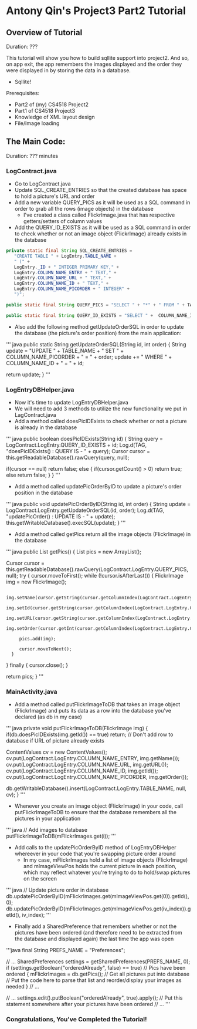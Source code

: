
# Antony Qin's Project3 Part2 Tutorial
## Overview of Tutorial
Duration: ???

This tutorial will show you how to build sqllite support into project2. And so, on app exit, the app remembers the images displayed and the order they were displayed in by storing the data in a database.

* Sqllite!

Prerequisites:

* Part2 of (my) CS4518 Project2
* Part1 of CS4518 Project3
* Knowledge of XML layout design
* File/Image loading

## The Main Code:
Duration: ??? minutes

### LogContract.java
* Go to LogContract.java
* Update SQL_CREATE_ENTRIES so that the created database has space to hold a picture's URL and order
* Add a new variable QUERY_PICS as it will be used as a SQL command in order to grab all the rows (image objects) in the database
    * I've created a class called FlickrImage.java that has respective getters/setters of column values
* Add the QUERY_ID_EXISTS as it will be used as a SQL command in order to check whether or not an image object (FlickrImage) already exists in the database

``` java
private static final String SQL_CREATE_ENTRIES =
   "CREATE TABLE " + LogEntry.TABLE_NAME +
   " (" +
   LogEntry._ID + " INTEGER PRIMARY KEY," +
   LogEntry.COLUMN_NAME_ENTRY + " TEXT," +
   LogEntry.COLUMN_NAME_URL + " TEXT," +
   LogEntry.COLUMN_NAME_ID + " TEXT," +
   LogEntry.COLUMN_NAME_PICORDER + " INTEGER" +
   ")";

public static final String QUERY_PICS = "SELECT " + "*" + " FROM " + TABLE_NAME;

public static final String QUERY_ID_EXISTS = "SELECT " +  COLUMN_NAME_ID + " FROM " + TABLE_NAME + " WHERE "  + COLUMN_NAME_ID + " = ";
```

* Also add the following method getUpdateOrderSQL in order to update the database (the picture's order position) from the main application:

''' java
public static String getUpdateOrderSQL(String id, int order)
{
   String update = "UPDATE " + TABLE_NAME + " SET " + COLUMN_NAME_PICORDER + " = " + order;
   update += " WHERE " + COLUMN_NAME_ID + " = " + id;

   return update;
}
'''

### LogEntryDBHelper.java
* Now it's time to update LogEntryDBHelper.java
* We will need to add 3 methods to utilize the new functionality we put in LagContract.java
* Add a method called doesPicIDExists to check whether or not a picture is already in the database

''' java
public boolean doesPicIDExists(String id)
{
   String query = LogContract.LogEntry.QUERY_ID_EXISTS + id;
   Log.d(TAG, "doesPicIDExists() : QUERY IS - " + query);
   Cursor cursor = this.getReadableDatabase().rawQuery(query, null);

   if(cursor == null) return false;
   else
   {
      if(cursor.getCount() > 0) return true;
      else return false;
   }
}
'''

* Add a method called updatePicOrderByID to update a picture's order position in the database

''' java
public void updatePicOrderByID(String id, int order)
{
   String update = LogContract.LogEntry.getUpdateOrderSQL(id, order);
   Log.d(TAG, "updatePicOrder() : UPDATE IS - " + update);
   this.getWritableDatabase().execSQL(update);
}
'''

* Add a method called getPics return all the image objects (FlickrImage) in the database

''' java
public List<FlickrImage> getPics()
{
   List<FlickrImage> pics = new ArrayList<FlickrImage>();

   Cursor cursor = this.getReadableDatabase().rawQuery(LogContract.LogEntry.QUERY_PICS, null);
   try
   {
      cursor.moveToFirst();
      while (!cursor.isAfterLast())
      {
         FlickrImage img = new FlickrImage();

         img.setName(cursor.getString(cursor.getColumnIndex(LogContract.LogEntry.COLUMN_NAME_ENTRY)));
         img.setId(cursor.getString(cursor.getColumnIndex(LogContract.LogEntry.COLUMN_NAME_ID)));
         img.setURL(cursor.getString(cursor.getColumnIndex(LogContract.LogEntry.COLUMN_NAME_URL)));
         img.setOrder(cursor.getInt(cursor.getColumnIndex(LogContract.LogEntry.COLUMN_NAME_PICORDER)));

         pics.add(img);

         cursor.moveToNext();
      }
   }
   finally
   {
      cursor.close();
   }

   return pics;
}
'''

### MainActivity.java
* Add a method called putFlickrImageToDB that takes an image object (FlickrImage) and puts its data as a row into the database you've declared (as db in my case)

''' java
private void putFlickrImageToDB(FlickrImage img)
{
   if(db.doesPicIDExists(img.getId()) == true) return; // Don't add row to database if URL of picture already exists

   ContentValues cv = new ContentValues();
   cv.put(LogContract.LogEntry.COLUMN_NAME_ENTRY, img.getName());
   cv.put(LogContract.LogEntry.COLUMN_NAME_URL, img.getURL());
   cv.put(LogContract.LogEntry.COLUMN_NAME_ID, img.getId());
   cv.put(LogContract.LogEntry.COLUMN_NAME_PICORDER, img.getOrder());

   db.getWritableDatabase().insert(LogContract.LogEntry.TABLE_NAME, null, cv);
}
'''

* Whenever you create an image object (FlickrImage) in your code, call putFlickrImageToDB to ensure that the database remembers all the pictures in your application

''' java
// Add images to database
putFlickrImageToDB(mFlickrImages.get(i));
'''

* Add calls to the updatePicOrderByID method of LogEntryDBHelper whereever in your code that you're swapping picture order around
    * In my case, mFlickrImages hold a list of image objects (FlickrImage) and mImageViewPos holds the current picture in each position, which may reflect whatever you're trying to do to hold/swap pictures on the screen

''' java
// Update picture order in database
db.updatePicOrderByID(mFlickrImages.get(mImageViewPos.get(0)).getId(), 0);
db.updatePicOrderByID(mFlickrImages.get(mImageViewPos.get(iv_index)).getId(), iv_index);
'''

* Finally add a SharedPreference that remembers whether or not the pictures have been ordered (and therefore need to be extracted from the database and displayed again) the last time the app was open

'''java
final String PREFS_NAME = "Preferences";

// ...
SharedPreferences settings = getSharedPreferences(PREFS_NAME, 0);
if (settings.getBoolean("orderedAlready", false) == true) // Pics have been ordered
{
   mFlickrImages = db.getPics(); // Get all pictures put into database
   // Put the code here to parse that list and reorder/display your images as needed
}
// ...

// ...
settings.edit().putBoolean("orderedAlready", true).apply(); // Put this statement somewhere after your pictures have been ordered
// ...
'''
    
### Congratulations, You've Completed the Tutorial!









